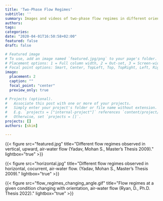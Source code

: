 ```yaml
---
title: 'Two-Phase Flow Regimes'
subtitle: ''
summary: Images and videos of two-phase flow regimes in different orientations
authors:
tags: 
categories:
date: "2020-04-01T16:50:58+02:00"
featured: false
draft: false

# Featured image
# To use, add an image named `featured.jpg/png` to your page's folder.
# Placement options: 1 = Full column width, 2 = Out-set, 3 = Screen-width
# Focal point options: Smart, Center, TopLeft, Top, TopRight, Left, Right, BottomLeft, Bottom, BottomRight
image:
  placement: 2
  caption: ""
  focal_point: "center"
  preview_only: true

# Projects (optional).
#   Associate this post with one or more of your projects.
#   Simply enter your project's folder or file name without extension.
#   E.g. `projects = ["internal-project"]` references `content/project/deep-learning/index.md`.
#   Otherwise, set `projects = []`.
projects: []
authors: [skim]

---
```


{{< figure src="featured.jpg" title="Different flow regimes observed in vertical, upward, air-water flow (Yadav, Mohan S., Master’s Thesis 2009)." lightbox="true" >}}

{{< figure src="horizontal.jpg" title="Different flow regimes observed in horizontal, cocurrent, air-water flow. (Yadav, Mohan S., Master’s Thesis 2009)." lightbox="true" >}}

{{< figure src="flow_regimes_changing_angle.gif" title="Flow regimes at a given condition changing with orientation, air-water flow (Ryan, D., Ph.D. Thesis 2022)." lightbox="true" >}}